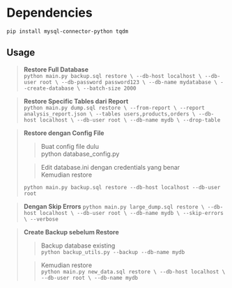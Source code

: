 # Dependencies
`pip install mysql-connector-python tqdm`

## Usage
>**Restore Full Database** \
`python main.py backup.sql restore \
  --db-host localhost \
  --db-user root \
  --db-password password123 \
  --db-name mydatabase \
  --create-database \
  --batch-size 2000`

>**Restore Specific Tables dari Report** \
`python main.py dump.sql restore \
  --from-report \
  --report analysis_report.json \
  --tables users,products,orders \
  --db-host localhost \
  --db-user root \
  --db-name mydb \
  --drop-table`

>**Restore dengan Config File**
>> Buat config file dulu \
> python database_config.py
> 
>> Edit database.ini dengan credentials yang benar \
> Kemudian restore
>
> `python main.py backup.sql restore --db-host localhost --db-user root`

>**Dengan Skip Errors**
> `python main.py large_dump.sql restore \
  --db-host localhost \
  --db-user root \
  --db-name mydb \
  --skip-errors \
  --verbose`

>**Create Backup sebelum Restore**
>> Backup database existing \
> `python backup_utils.py --backup --db-name mydb`
>
>> Kemudian restore \
> `python main.py new_data.sql restore \
  --db-host localhost \
  --db-user root \
  --db-name mydb`